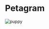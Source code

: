 # Petagram
![puppy](https://cloud.githubusercontent.com/assets/19161796/22373098/9ea808f4-e476-11e6-8e29-abed01a850de.png)
